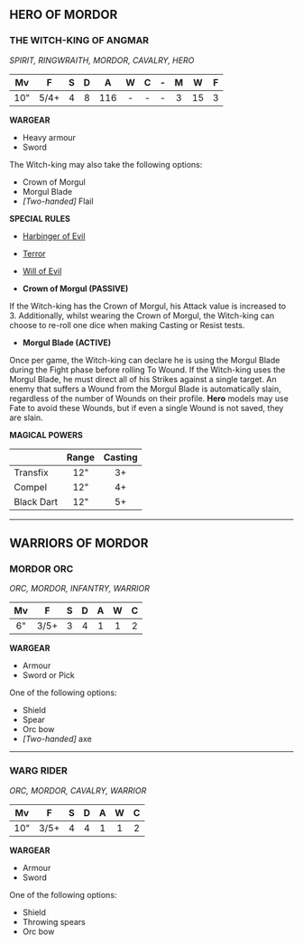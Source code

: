 ## HERO OF MORDOR

<div class="unitCard" markdown>

### THE WITCH-KING OF ANGMAR
*SPIRIT, RINGWRAITH, MORDOR, CAVALRY, HERO*

| Mv | F | S | D | A | W | C | - | M | W | F |
|:---:|:--:|:-:|:-:|:--:|:-:|:-:|:-:|:-:|:--:|:--:|
| 10" | 5/4+ | 4 | 8 | 116 | - | - | - | 3 | 15 | 3 |

**WARGEAR**

* Heavy armour 
* Sword

The Witch-king may also take the following options:

* Crown of Morgul
* Morgul Blade
* *[Two-handed]* Flail

**SPECIAL RULES**

* [Harbinger of Evil](battlehost_quickstart_rules_guide.md#harbinger-of-evil)

* [Terror](battlehost_quickstart_rules_guide.md#terror)

* [Will of Evil](battlehost_quickstart_rules_guide.md#will-of-evil)

* **Crown of Morgul (PASSIVE)** 

If the Witch-king has the Crown of Morgul, his Attack value is increased to 3. Additionally, whilst wearing the Crown of Morgul, the Witch-king can choose to re-roll one dice when making Casting or Resist tests.

* **Morgul Blade (ACTIVE)** 

Once per game, the Witch-king can declare he is using the Morgul Blade during the Fight phase before rolling To Wound. If the Witch-king uses the Morgul Blade, he must direct all of his Strikes against a single target. An enemy that suffers a Wound from the Morgul Blade is automatically slain, regardless of the number of Wounds on their profile. **Hero** models may use Fate to avoid these Wounds, but if even a single Wound is not saved, they are slain.

**MAGICAL POWERS**

| | Range | Casting |
|----------------|:-----:|:-------:|
| Transfix    | 12"  | 3+   |
| Compel     | 12"  | 4+   |
| Black Dart   | 12"  | 5+   |

</div>

---

## WARRIORS OF MORDOR

<div class="unitCard" markdown>

### MORDOR ORC
*ORC, MORDOR, INFANTRY, WARRIOR*

| Mv | F | S | D | A | W | C |
|:--:|:--:|:-:|:-:|:-:|:-:|:-:|
| 6" | 3/5+ | 3 | 4 | 1 | 1 | 2 |

**WARGEAR**

* Armour
* Sword or Pick

One of the following options:

* Shield
* Spear
* Orc bow
* *[Two-handed]* axe

</div>

---

<div class="unitCard" markdown>

### WARG RIDER
*ORC, MORDOR, CAVALRY, WARRIOR*

| Mv | F | S | D | A | W | C |
|:---:|:--:|:-:|:-:|:-:|:-:|:-:|
| 10" | 3/5+ | 4 | 4 | 1 | 1 | 2 |

**WARGEAR**

* Armour 
* Sword

One of the following options:

* Shield
* Throwing spears
* Orc bow

</div>
